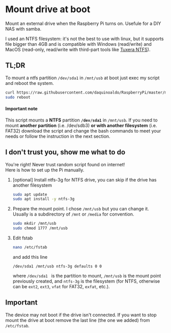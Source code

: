 # Mount drive at boot
Mount an external drive when the Raspberry Pi turns on. Usefule for a DIY NAS with samba.

I used an NTFS filesystem: it's not the best to use with linux, but it supports file bigger than 4GB and is compatible with Windows (read/write) and MacOS (read-only, read/write with third-part tools like [Tuxera NTFS](https://www.tuxera.com/products/tuxera-ntfs-for-mac/)).

## TL;DR
To mount a ntfs partition `/dev/sda1` in `/mnt/usb` at boot just exec my script and reboot the system.
```bash
curl https://raw.githubusercontent.com/daquinoaldo/RaspberryPi/master/mount-drive-at-boot/mount-drive-at-boot.sh | sudo bash
sudo reboot
```

#### Important note
This script mounts a **NTFS** partition **`/dev/sda1`** in `/mnt/usb`. If you need to mount **another partition** (i.e. /dev/sdb3) **or with another filesystem** (i.e. FAT32) download the script and change the bash commands to meet your needs or follow the instruction in the next section.


## I don't trust you, show me what to do
You're right! Never trust random script found on internet!  
Here is how to set up the Pi manually.

1. [optional] Install ntfs-3g for NTFS drive, you can skip if the drive has another filesystem
   ```bash
   sudo apt update
   sudo apt install -y ntfs-3g
   ```
2. Prepare the mount point. I chose `/mnt/usb` but you can change it. Usually is a subdirectory of `/mnt` or `/media` for convention.
   ```bash
   sudo mkdir /mnt/usb
   sudo chmod 1777 /mnt/usb
   ```
3. Edit fstab 
   ```bash
   nano /etc/fstab
   ```
   and add this line
   ```
   /dev/sda1 /mnt/usb ntfs-3g defaults 0 0
   ```
   where `/dev/sda1 ` is the partition to mount, `/mnt/usb` is the mount point previously created, and `ntfs-3g` is the filesystem (for NTFS, otherwise can be `ext2`, `ext3`, `vfat` for FAT32, `exfat`, etc.).


## Important
The device may not boot if the drive isn't connected. If you want to stop mount the drive at boot remove the last line (the one we added) from `/etc/fstab`.
